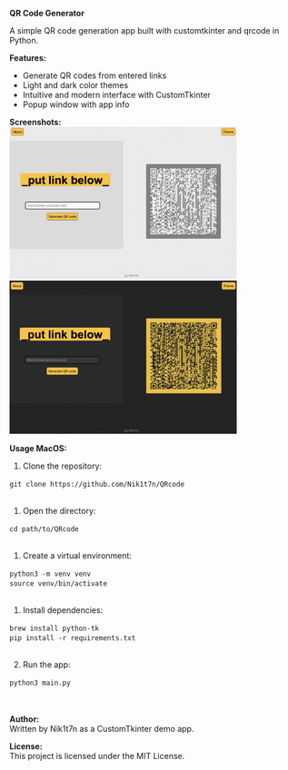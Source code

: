 <b>QR Code Generator</b><br>

A simple QR code generation app built with customtkinter and qrcode in Python.

<b>Features:</b>
<ul>
    <li>Generate QR codes from entered links</li>
    <li>Light and dark color themes</li>
    <li>Intuitive and modern interface with CustomTkinter</li>
    <li>Popup window with app info</li>
</ul>

<b>Screenshots:</b>
<br>
<img src="screenshots/light.png" width="400"> <img src="screenshots/dark.png" width="400">

<b>Usage MacOS:</b>
<ol>
    <li>Clone the repository:</li>
</ol>
<code>git clone https://github.com/Nik1t7n/QRcode</code>

<ol>
    <br>
    <li>Open the directory:</li>
</ol>
<code>cd path/to/QRcode</code>

<ol>
    <br>
    <li>Create a virtual environment:</li>
</ol>
<code>python3 -m venv venv</code>
<br><code>source venv/bin/activate</code>

<ol>
    <br>
    <li>Install dependencies:</li>
</ol>
<code>brew install python-tk</code>
<br><code>pip install -r requirements.txt</code>

<ol start="2">
    <br>
    <li>Run the app:</li>
</ol>
<code>python3 main.py<br></code><br>

<b><br>Author:</b>
<br>
Written by Nik1t7n as a CustomTkinter demo app.

<b>License:</b>
<br>
This project is licensed under the MIT License.
